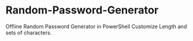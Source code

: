 # Random-Password-Generator
Offline Random Password Generator in PowerShell 
Customize Length and sets of characters.
